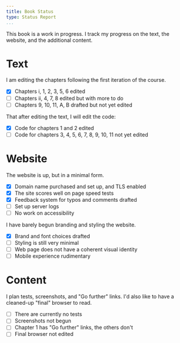 ```yaml
---
title: Book Status
type: Status Report
...
```


This book is a work in progress. I track my progress on the text, the
website, and the additional content.

Text
====

I am editing the chapters following the first iteration of the course.

- [x] Chapters i, 1, 2, 3, 5, 6 edited
- [ ] Chapters ii, 4, 7, 8 edited but with more to do
- [ ] Chapters 9, 10, 11, A, B drafted but not yet edited

That after editing the text, I will edit the code:

- [x] Code for chapters 1 and 2 edited
- [ ] Code for chapters 3, 4, 5, 6, 7, 8, 9, 10, 11 not yet edited

Website
=======

The website is up, but in a minimal form.

- [x] Domain name purchased and set up, and TLS enabled
- [x] The site scores well on page speed tests
- [x] Feedback system for typos and comments drafted
- [ ] Set up server logs
- [ ] No work on accessibility

I have barely begun branding and styling the website.

- [x] Brand and font choices drafted
- [ ] Styling is still very minimal
- [ ] Web page does not have a coherent visual identity
- [ ] Mobile experience rudimentary

Content
=======

I plan tests, screenshots, and "Go further" links. I'd also like to
have a cleaned-up "final" browser to read.

- [ ] There are currently no tests
- [ ] Screenshots not begun
- [ ] Chapter 1 has "Go further" links, the others don't
- [ ] Final browser not edited
